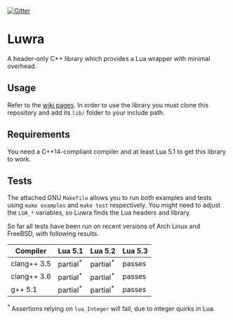 [![Gitter](https://badges.gitter.im/Join%20Chat.svg)](https://gitter.im/vapourismo/luwra)

# Luwra
A header-only C++ library which provides a Lua wrapper with minimal overhead.

## Usage
Refer to the [wiki pages](https://github.com/vapourismo/luwra/wiki). In order to use the library
you must clone this repository and add its `lib/` folder to your include path.

## Requirements
You need a C++14-compliant compiler and at least Lua 5.1 to get this library to work.

## Tests
The attached GNU `Makefile` allows you to run both examples and tests using `make examples` and
`make test` respectively. You might need to adjust the `LUA_*` variables, so Luwra finds the
Lua headers and library.

So far all tests have been run on recent versions of Arch Linux and FreeBSD, with following results.

 Compiler    | Lua 5.1             | Lua 5.2             | Lua 5.3
-------------|---------------------|---------------------|---------
 clang++ 3.5 | partial<sup>*</sup> | partial<sup>*</sup> | passes
 clang++ 3.6 | partial<sup>*</sup> | partial<sup>*</sup> | passes
 g++ 5.1     | partial<sup>*</sup> | partial<sup>*</sup> | passes

<sup>*</sup> Assertions relying on `lua_Integer` will fail, due to integer quirks in Lua.
